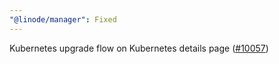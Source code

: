 ```yaml
---
"@linode/manager": Fixed
---
```


Kubernetes upgrade flow on Kubernetes details page ([#10057](https://github.com/linode/manager/pull/10057))
